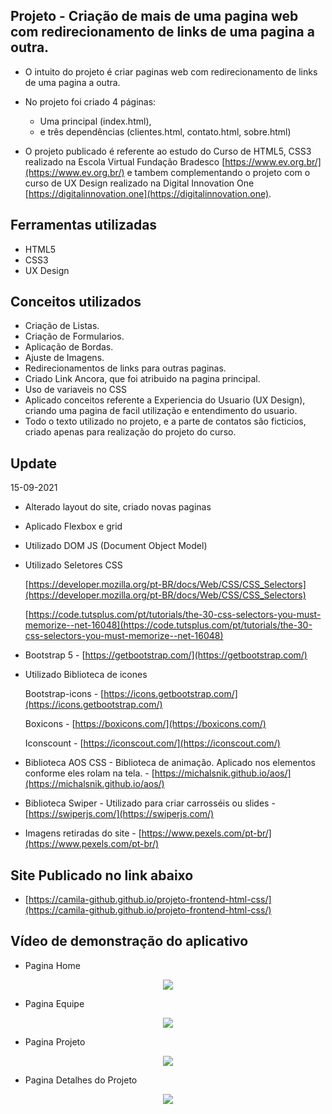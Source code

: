 ## Projeto - Criação de mais de uma pagina web com redirecionamento de links de uma pagina a outra.

- O intuito do projeto é criar paginas web com redirecionamento de links de uma pagina a outra.

- No projeto foi criado 4 páginas: 
  * Uma principal (index.html), 
  * e três dependências (clientes.html, contato.html, sobre.html) 

- O projeto publicado é referente ao estudo do Curso de HTML5, CSS3 realizado na Escola Virtual Fundação Bradesco [https://www.ev.org.br/](https://www.ev.org.br/)
e tambem complementando o projeto com o curso de UX Design realizado na Digital Innovation One [https://digitalinnovation.one](https://digitalinnovation.one).

## Ferramentas utilizadas

- HTML5
- CSS3
- UX Design

## Conceitos utilizados

- Criação de Listas. 
- Criação de Formularios. 
- Aplicação de Bordas. 
- Ajuste de Imagens. 
- Redirecionamentos de links para outras paginas. 
- Criado Link Ancora, que foi atribuido na pagina principal.
- Uso de variaveis no CSS
- Aplicado conceitos referente a Experiencia do Usuario (UX Design), criando uma pagina de facil utilização e entendimento do usuario.
- Todo o texto utilizado no projeto, e a parte de contatos são ficticios, criado apenas para realização do projeto do curso.

## Update

15-09-2021
- Alterado layout do site, criado novas paginas
- Aplicado Flexbox e grid
- Utilizado DOM JS (Document Object Model)
- Utilizado Seletores CSS

  [https://developer.mozilla.org/pt-BR/docs/Web/CSS/CSS_Selectors](https://developer.mozilla.org/pt-BR/docs/Web/CSS/CSS_Selectors)

  [https://code.tutsplus.com/pt/tutorials/the-30-css-selectors-you-must-memorize--net-16048](https://code.tutsplus.com/pt/tutorials/the-30-css-selectors-you-must-memorize--net-16048)

- Bootstrap 5 - [https://getbootstrap.com/](https://getbootstrap.com/)

- Utilizado Biblioteca de icones

  Bootstrap-icons - [https://icons.getbootstrap.com/](https://icons.getbootstrap.com/)

  Boxicons - [https://boxicons.com/](https://boxicons.com/)

  Iconscount - [https://iconscout.com/](https://iconscout.com/)

- Biblioteca AOS CSS - Biblioteca de animação. Aplicado nos elementos conforme eles rolam na tela. - [https://michalsnik.github.io/aos/](https://michalsnik.github.io/aos/)

- Biblioteca Swiper - Utilizado para criar carrosséis ou slides - [https://swiperjs.com/](https://swiperjs.com/)

- Imagens retiradas do site - [https://www.pexels.com/pt-br/](https://www.pexels.com/pt-br/)



## Site Publicado no link abaixo  

- [https://camila-github.github.io/projeto-frontend-html-css/](https://camila-github.github.io/projeto-frontend-html-css/)

## Vídeo de demonstração do aplicativo

- Pagina Home

<p align="center">
   <img src="https://github.com/camila-github/projeto-frontend-html-css/blob/master/docs/pagina-home.gif"/>
</p>

- Pagina Equipe

<p align="center">
   <img src="https://github.com/camila-github/projeto-frontend-html-css/blob/master/docs/pagina-equipe.gif"/>
</p>

- Pagina Projeto

<p align="center">
   <img src="https://github.com/camila-github/projeto-frontend-html-css/blob/master/docs/pagina-projetos.gif"/>
</p>


- Pagina Detalhes do Projeto

<p align="center">
   <img src="https://github.com/camila-github/projeto-frontend-html-css/blob/master/docs/pagina-projetos-detalhes-.gif"/>
</p>
